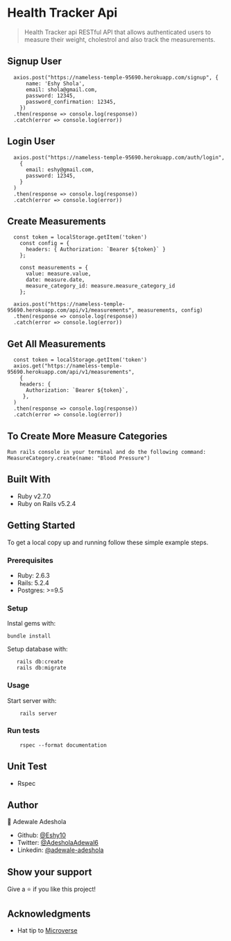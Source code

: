 # Health Tracker Api
 >Health Tracker api RESTful API that allows authenticated users to measure their weight, cholestrol and also track the measurements.

 ## Signup User
```
  axios.post("https://nameless-temple-95690.herokuapp.com/signup", {
      name: 'Eshy Shola',
      email: shola@gmail.com,
      password: 12345,
      password_confirmation: 12345,
    })
  .then(response => console.log(response))
  .catch(error => console.log(error))
```
 ## Login User
```
  axios.post("https://nameless-temple-95690.herokuapp.com/auth/login",
    {
      email: eshy@gmail.com,
      password: 12345,
    }
  )
  .then(response => console.log(response))
  .catch(error => console.log(error))
```

 ## Create Measurements
```
  const token = localStorage.getItem('token')
    const config = {
      headers: { Authorization: `Bearer ${token}` }
    };
        
    const measurements = {
      value: measure.value,
      date: measure.date,
      measure_category_id: measure.measure_category_id
    };

  axios.post("https://nameless-temple-95690.herokuapp.com/api/v1/measurements", measurements, config)
  .then(response => console.log(response))
  .catch(error => console.log(error))
```

## Get All Measurements
```
  const token = localStorage.getItem('token')
  axios.get("https://nameless-temple-95690.herokuapp.com/api/v1/measurements",
    {
    headers: {
      Authorization: `Bearer ${token}`,
     },
  )
  .then(response => console.log(response))
  .catch(error => console.log(error))
```

## To Create More Measure Categories
```
Run rails console in your terminal and do the following command:
MeasureCategory.create(name: "Blood Pressure")
```

## Built With

- Ruby v2.7.0
- Ruby on Rails v5.2.4
## Getting Started

To get a local copy up and running follow these simple example steps.

### Prerequisites

- Ruby: 2.6.3
- Rails: 5.2.4
- Postgres: >=9.5

### Setup

Instal gems with:

```
bundle install
```

Setup database with:

```
   rails db:create
   rails db:migrate
```



### Usage

Start server with:

```
    rails server
```


### Run tests

```
    rspec --format documentation
```

##  Unit Test

- Rspec


## Author

👤 Adewale Adeshola

- Github: [@Eshy10](https://github.com/Eshy10)
- Twitter: [@AdesholaAdewal6](https://twitter.com/AdesholaAdewal6?s=09)
- Linkedin: [@adewale-adeshola](https://www.linkedin.com/in/adewale-adeshola)

## Show your support

Give a ⭐️ if you like this project!

## Acknowledgments

- Hat tip to <a href="https://microverse.org/">Microverse</a>